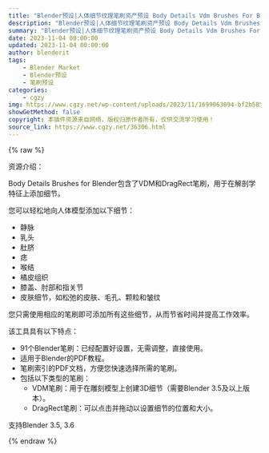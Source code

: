 ```yaml
---
title: "Blender预设|人体细节纹理笔刷资产预设 Body Details Vdm Brushes For Blender"
description: "Blender预设|人体细节纹理笔刷资产预设 Body Details Vdm Brushes For Blender"
summary: "Blender预设|人体细节纹理笔刷资产预设 Body Details Vdm Brushes For Blender"
date: 2023-11-04 00:00:00
updated: 2023-11-04 00:00:00
author: blenderit
tags: 
    - Blender Market
    - Blender预设
    - 笔刷预设
categories:
    - cgzy
img: https://www.cgzy.net/wp-content/uploads/2023/11/1699063094-bf2b585aaeb7a04.webp
showGetMethod: false
copyright: 本插件资源来自网络，版权归原作者所有，仅供交流学习使用！
source_link: https://www.cgzy.net/36306.html
---
```


{% raw %}
<div class="wp-block-pandastudio-title"><div class="title_style_01"><p>资源介绍：</p></div></div><p class="is-style-text-indent-2em">Body Details Brushes for Blender包含了VDM和DragRect笔刷，用于在解剖学特征上添加细节。</p><p>您可以轻松地向人体模型添加以下细节：</p><ul>
<li>静脉</li>



<li>乳头</li>



<li>肚脐</li>



<li>痣</li>



<li>喉结</li>



<li>橘皮组织</li>



<li>膝盖、肘部和指关节</li>



<li>皮肤细节，如松弛的皮肤、毛孔、颗粒和皱纹</li>
</ul><p>您只需使用相应的笔刷即可添加所有这些细节，从而节省时间并提高工作效率。</p><p>该工具具有以下特点：</p><ul>
<li>91个Blender笔刷：已经配置好设置，无需调整，直接使用。</li>



<li>适用于Blender的PDF教程。</li>



<li>笔刷索引的PDF文档，方便您快速选择所需的笔刷。</li>



<li>包括以下类型的笔刷：
<ul>
<li>VDM笔刷：用于在雕刻模型上创建3D细节（需要Blender 3.5及以上版本）。</li>



<li>DragRect笔刷：可以点击并拖动以设置细节的位置和大小。</li>
</ul>
</li>
</ul><div class="wp-block-pandastudio-tips"><div class="tip success "><p>支持Blender 3.5, 3.6</p>
</div></div>
<div style="display: none">cgzy</div>
{% endraw %}